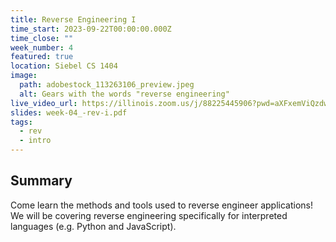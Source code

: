 ```yaml
---
title: Reverse Engineering I
time_start: 2023-09-22T00:00:00.000Z
time_close: ""
week_number: 4
featured: true
location: Siebel CS 1404
image:
  path: adobestock_113263106_preview.jpeg
  alt: Gears with the words "reverse engineering"
live_video_url: https://illinois.zoom.us/j/88225445906?pwd=aXFxemViQzdwZjg4VzllTkp5S2JLdz09
slides: week-04_-rev-i.pdf
tags:
  - rev
  - intro
---
```

## S﻿ummary

Come learn the methods and tools used to reverse engineer applications! We will be covering reverse engineering specifically for interpreted languages (e.g. Python and JavaScript).